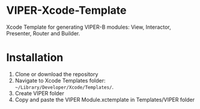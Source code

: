 # VIPER-Xcode-Template
Xcode Template for generating VIPER-B modules: View, Interactor, Presenter, Router and Builder.

# Installation

1. Clone or download the repository
2. Navigate to Xcode Templates folder: ```~/Library/Developer/Xcode/Templates/```.
3. Create VIPER folder 
4. Copy and paste the VIPER Module.xctemplate in Templates/VIPER folder

